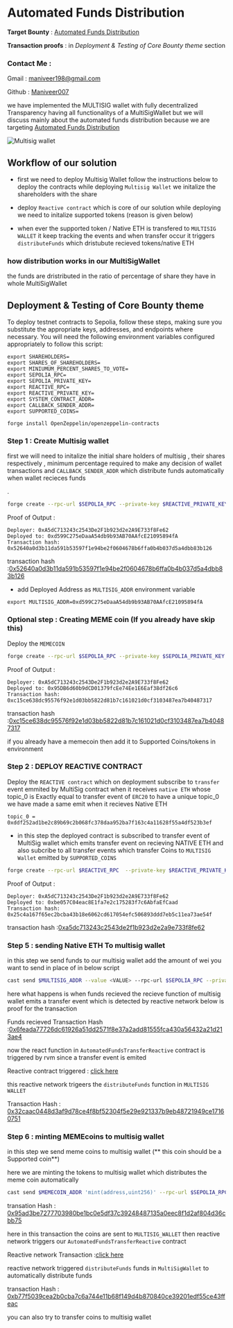 
# Automated Funds Distribution 

**Target Bounty** : [Automated Funds Distribution](https://github.com/Reactive-Network/reactive-bounties/issues/9) 

**Transaction proofs** : in *Deployment & Testing of Core Bounty theme* section

### Contact Me : 

Gmail : maniveer198@gmail.com

Github : [Maniveer007](https://github.com/Maniveer007)


we have implemented the MULTISIG wallet with fully decentralized Transparency having all functionalitys of a MultiSigWallet but we will discuss mainly about the automated funds distribution because we are targeting [Automated Funds Distribution](https://github.com/Reactive-Network/reactive-bounties/issues/9)

![Multisig wallet](https://cloudfront-us-east-1.images.arcpublishing.com/coindesk/HX2VPWTONNDWVPOLCFVD3X2YHM.png)

## Workflow of our solution 

- first we need to deploy Multisig Wallet follow the instructions below to deploy the contracts while deploying `Multisig Wallet` we initalize the shareholders with the share 

- deploy `Reactive contract` which is core of our solution while deploying we need to initalize supported tokens (reason is given below) 

-  when ever the supported token / Native ETH is transfered to `MULTISIG WALLET` it keep tracking the events and when transfer occur it triggers `distributeFunds` which dristubute recieved tokens/native ETH 

### how distribution works in our MultiSigWallet

the funds are dristributed in the ratio of percentage of share they have in whole MultiSigWallet


## Deployment & Testing of Core Bounty theme

To deploy testnet contracts to Sepolia, follow these steps, making sure you substitute the appropriate keys, addresses, and endpoints where necessary. You will need the following environment variables configured appropriately to follow this script:


```
export SHAREHOLDERS=
export SHARES_OF_SHAREHOLDERS=
export MINIUMUM_PERCENT_SHARES_TO_VOTE=
export SEPOLIA_RPC=
export SEPOLIA_PRIVATE_KEY=
export REACTIVE_RPC=
export REACTIVE_PRIVATE_KEY=
export SYSTEM_CONTRACT_ADDR=
export CALLBACK_SENDER_ADDR=
export SUPPORTED_COINS=
```

`forge install OpenZeppelin/openzeppelin-contracts`

### Step 1 : Create Multisig wallet

first we will need to initalize the initial share holders of multisig , their shares respectively , minimum percentage required to make any decision of wallet transactions and `CALLBACK_SENDER_ADDR` which distribute funds automatically when wallet recieces funds  

.

```bash
forge create --rpc-url $SEPOLIA_RPC --private-key $REACTIVE_PRIVATE_KEY src/demos/Automated-Funds-Distribution/MultiSig.sol:MultiSigWallet --constructor-args $SHAREHOLDERS $SHARES_OF_SHAREHOLDERS $MINIUMUM_PERCENT_SHARES_TO_VOTE $CALLBACK_SENDER_ADDR --legacy 
```
Proof of Output :
```
Deployer: 0xA5dC713243c2543De2F1b923d2e2A9E733f8Fe62
Deployed to: 0xd599C275eDaaA54db9b93AB70AAfcE21095894fA
Transaction hash: 0x52640a0d3b11da591b53597f1e94be2f0604678b6ffa0b4b037d5a4dbb83b126
```
transaction hash :[0x52640a0d3b11da591b53597f1e94be2f0604678b6ffa0b4b037d5a4dbb83b126](https://sepolia.etherscan.io/tx/0x52640a0d3b11da591b53597f1e94be2f0604678b6ffa0b4b037d5a4dbb83b126)

- add Deployed Address as `MULTISIG_ADDR` environment variable 

`export MULTISIG_ADDR=0xd599C275eDaaA54db9b93AB70AAfcE21095894fA    `



### Optional step : Creating MEME coin (If you already have skip this)

Deploy the `MEMECOIN` 

```bash
forge create --rpc-url $SEPOLIA_RPC --private-key $SEPOLIA_PRIVATE_KEY src/demos/Automated-Funds-Distribution/MemeCoin.sol:MEME --legacy 
```

Proof of Output :
```
Deployer: 0xA5dC713243c2543De2F1b923d2e2A9E733f8Fe62
Deployed to: 0x95DB6d60b9dCD01379fcEe74Ee1E6Eaf38df26c6
Transaction hash: 0xc15ce638dc95576f92e1d03bb5822d81b7c161021d0cf3103487ea7b40487317
```

transaction hash :[0xc15ce638dc95576f92e1d03bb5822d81b7c161021d0cf3103487ea7b40487317](https://sepolia.etherscan.io/tx/0xc15ce638dc95576f92e1d03bb5822d81b7c161021d0cf3103487ea7b40487317)

if you already have a memecoin then add it to Supported Coins/tokens in environment





### Step 2 : DEPLOY REACTIVE CONTRACT 

Deploy the `REACTIVE contract` which on deployment subscribe to `transfer` event emmited by MultiSig contract when it receives `native ETH` whose topic_0 is Exactly equal to transfer event of `ERC20` to have a unique topic_0 we have made a same emit when it recieves Native ETH 

`topic_0 = 0xddf252ad1be2c89b69c2b068fc378daa952ba7f163c4a11628f55a4df523b3ef`

- in this step the deployed contract is subscribed to transfer event of MultiSig wallet which emits transfer event on recieving NATIVE ETH  and also subcribe to all transfer events which transfer Coins to `MULTISIG Wallet` emitted by `SUPPORTED_COINS` 

```bash
forge create --rpc-url $REACTIVE_RPC  --private-key $REACTIVE_PRIVATE_KEY src/demos/Automated-Funds-Distribution/Reactive.sol:AutomatedFundsTransferReactive --constructor-args $SYSTEM_CONTRACT_ADDR $MULTISIG_ADDR 0xddf252ad1be2c89b69c2b068fc378daa952ba7f163c4a11628f55a4df523b3ef $SUPPORTED_COINS --legacy 
```
Proof of Output :
```
Deployer: 0xA5dC713243c2543De2F1b923d2e2A9E733f8Fe62
Deployed to: 0xbe057C04eac8E1fa7e2c175283f7c6AbfaEfCaad
Transaction hash: 0x25c4a167f65ec2bcba43b18e6062cd617054efc506893ddd7eb5c11ea73ae54f
```


transaction hash :[0xa5dc713243c2543de2f1b923d2e2a9e733f8fe62](https://kopli.reactscan.net/rvm/0xa5dc713243c2543de2f1b923d2e2a9e733f8fe62/94)



### Step 5 : sending Native ETH To multisig wallet

in this step we send funds to our multisig wallet add the amount of wei you want to send in place of <value> in below script 

```bash
cast send $MULTISIG_ADDR --value <VALUE> --rpc-url $SEPOLIA_RPC --private-key $SEPOLIA_PRIVATE_KEY  --legacy

```
here what happens is when funds recieved the recieve function of multisig wallet emits a transfer event which is detected by reactive network below is proof for the transaction 

Funds recieved Transaction Hash :[0x6feada77726dc61926a51dd2571f8e37a2add81555fca430a56432a21d213ae4](https://sepolia.etherscan.io/tx/0x6feada77726dc61926a51dd2571f8e37a2add81555fca430a56432a21d213ae4)

now the react function in `AutomatedFundsTransferReactive` contract is triggered by rvm since a transfer event is emited 

Reactive contract triggered : [click here](https://kopli.reactscan.net/rvm/0xa5dc713243c2543de2f1b923d2e2a9e733f8fe62/95)

this reactive network trigeers the `distributeFunds` function in `MULTISIG WALLET`

Transaction Hash : [0x32caac0448d3af9d78ce4f8bf52304f5e29e921337b9eb48721949ce17160751](https://sepolia.etherscan.io/tx/0x32caac0448d3af9d78ce4f8bf52304f5e29e921337b9eb48721949ce17160751)


### Step 6 : minting MEMEcoins to multisig wallet 

in this step we send meme coins to multisig wallet (** this coin should be a Supported coin**)

here we are minting the tokens to multisig wallet which distributes the meme coin automatically 

```bash
cast send $MEMECOIN_ADDR 'mint(address,uint256)' --rpc-url $SEPOLIA_RPC --private-key $SEPOLIA_PRIVATE_KEY  $MULTISIG_ADDR <value> --legacy 
```

transation Hash : [0x95ad3be7277703980be1bc0e5df37c39248487135a0eec8f1d2af804d36cbb75](https://sepolia.etherscan.io/tx/0x95ad3be7277703980be1bc0e5df37c39248487135a0eec8f1d2af804d36cbb75)

here in this transaction the coins are sent to `MULTISIG_WALLET`
then reactive network triggers our `AutomatedFundsTransferReactive` contract

Reactive network Transaction :[click here](https://kopli.reactscan.net/rvm/0xa5dc713243c2543de2f1b923d2e2a9e733f8fe62/96)

reactive network triggered `distributeFunds` funds in `MultiSigWallet` to automatically distribute funds

transaction Hash : [0xb77f5039cea2b0cba7c6a744e11b68f149d4b870840ce39201edf55ce43ffeac](https://sepolia.etherscan.io/tx/0xb77f5039cea2b0cba7c6a744e11b68f149d4b870840ce39201edf55ce43ffeac)


you can also try to transfer coins to multisig wallet 



